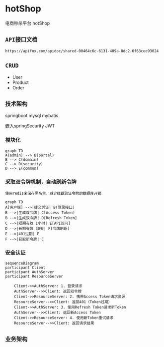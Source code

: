 # hotShop

电商秒杀平台 hotShop

## `API接口文档`

`https://apifox.com/apidoc/shared-00464c6c-6131-409a-8dc2-6f63cee93024`

## `CRUD`
- User
- Product
- Order

## `技术架构`

springboot mysql  mybatis

嵌入springSecurity JWT

### 模块化
```mermaid
graph TD
A(admin) --> B(portal)
B --> C(domain)
C --> D(security)
D --> E(common)
```
### 采取双令牌机制，自动刷新令牌
    使用redis来储存黑名单，减少拦截验证令牌的数据库开销
```mermaid
graph TD
A[客户端] -->|提交凭证| B(登录接口)
B -->|生成双令牌| C[Access Token]
B -->|生成双令牌| D[Refresh Token]
C -->|短期有效 1小时| E[API访问]
D -->|长期有效 30天| F[令牌刷新]
E -->|401过期| F
F -->|获取新令牌| C
```
### 安全认证
```mermaid
sequenceDiagram
participant Client
participant AuthServer
participant ResourceServer

    Client->>AuthServer: 1. 登录请求
    AuthServer-->>Client: 返回双令牌
    Client->>ResourceServer: 2. 携带Access Token请求资源
    ResourceServer-->>Client: 返回401（Token过期）
    Client->>AuthServer: 3. 使用Refresh Token请求新Token
    AuthServer-->>Client: 返回新Access Token
    Client->>ResourceServer: 4. 使用新Token重试请求
    ResourceServer-->>Client: 返回请求结果
```

## `业务架构`
